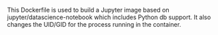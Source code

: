 

This Dockerfile is used to build a Jupyter image based on jupyter/datascience-notebook which includes Python db support. It also changes the UID/GID for the process running in the container. 
